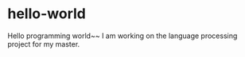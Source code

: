 # hello-world
Hello programming world~~
I am working on the language processing project for my master.
